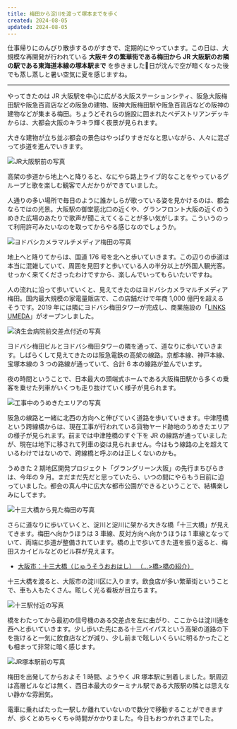```yaml
---
title: 梅田から淀川を渡って塚本までを歩く
created: 2024-08-05
updated: 2024-08-05
---
```


仕事帰りにのんびり散歩するのがすきで、定期的にやっています。この日は、大規模な再開発が行われている **大阪キタの繁華街である梅田から JR 大阪駅のお隣の駅である東海道本線の塚本駅まで** を歩きました🚶日が沈んで空が暗くなった後でも蒸し蒸しと暑い空気に夏を感じますね。

---

やってきたのは JR 大阪駅を中心に広がる大阪ステーションシティ、阪急大阪梅田駅や阪急百貨店などの阪急の建物、阪神大阪梅田駅や阪急百貨店などの阪神の建物などが集まる梅田。ちょうどそれらの施設に囲まれたペデストリアンデッキからは、大都会大阪のキラキラ輝く夜景が見られます。

大きな建物が立ち並ぶ都会の景色はやっぱりすきだなと思いながら、人々に混ざって歩道を進んでいきます。

![JR大阪駅前の写真](0feb9fe2-576b-43fe-5f24-a8fb1a93a600)

高架の歩道から地上へと降りると、なにやら路上ライブ的なことをやっているグループと歌を楽しむ観客で人だかりができていました。

人通りの多い場所で毎日のように誰かしらが歌っている姿を見かけるのは、都会ならではの光景。大阪駅の御堂筋北口の近くや、グランフロント大阪の近くのうめきた広場のあたりで歌声が聞こえてくることが多い気がします。こういうのって利用許可みたいなのを取ってからやる感じなのでしょうか。

![ヨドバシカメラマルチメディア梅田の写真](5eff84b6-2c50-4f29-3d57-1b514b889d00)

地上へと降りてからは、国道 176 号を北へと歩いていきます。この辺りの歩道は本当に混雑していて、周囲を見回すと歩いている人の半分以上が外国人観光客。せっかく来てくださったわけですから、楽しんでいってもらいたいですね。

人の流れに沿って歩いていくと、見えてきたのはヨドバシカメラマルチメディア梅田。国内最大規模の家電量販店で、この店舗だけで年商 1,000 億円を超えるそうです。2019 年には隣にヨドバシ梅田タワーが完成し、商業施設の「[LINKS UMEDA](https://links-umeda.jp/)」がオープンしました。

![済生会病院前交差点付近の写真](6bef32fc-3660-476a-46e6-99737eb42600)

ヨドバシ梅田ビルとヨドバシ梅田タワーの隣を通って、道なりに歩いていきます。しばらくして見えてきたのは阪急電鉄の高架の線路。京都本線、神戸本線、宝塚本線の 3 つの路線が通っていて、合計 6 本の線路が並んでいます。

夜の時間ということで、日本最大の頭端式ホームである大阪梅田駅から多くの乗客を乗せた列車がいくつも走り抜けていく様子が見られます。

![工事中のうめきたエリアの写真](2f0db712-3e5f-4e00-68a2-be8239a35a00)

阪急の線路と一緒に北西の方向へと伸びていく道路を歩いていきます。中津陸橋という跨線橋からは、現在工事が行われている貨物ヤード跡地のうめきたエリアの様子が見られます。前までは中津陸橋のすぐ下を JR の線路が通っていましたが、現在は地下に移されて列車の姿は見られません。今はもう線路の上を超えているわけではないので、跨線橋と呼ぶのは正しくないのかも。

うめきた 2 期地区開発プロジェクト「グラングリーン大阪」の先行まちびらきは、今年の 9 月。まだまだ先だと思っていたら、いつの間にやらもう目前に迫っていました。都会の真ん中に広大な都市公園ができるということで、結構楽しみにしてます。

![十三大橋から見た梅田の写真](8c2ccfd6-77ff-4add-b08f-c3e5b098d300)

さらに道なりに歩いていくと、淀川と淀川に架かる大きな橋「十三大橋」が見えてきます。梅田へ向かうほうは 3 車線、反対方向へ向かうほうは 1 車線となっていて、両端に歩道が整備されています。橋の上で歩いてきた道を振り返ると、梅田スカイビルなどのビル群が見えます。

- [大阪市：十三大橋（じゅうそうおおはし） （…>橋>橋の紹介）](https://www.city.osaka.lg.jp/kensetsu/page/0000022273.html)

十三大橋を渡ると、大阪市の淀川区に入ります。飲食店が多い繁華街ということで、車も人もたくさん。眩しく光る看板が目立ちます。

![十三駅付近の写真](97498c9f-7247-47b9-1651-9c54a1b6ec00)

橋をわたってから最初の信号機のある交差点を左に曲がり、ここからは淀川通を西へと歩いていきます。少し歩いた先にある十三バイパスという高架の道路の下を抜けると一気に飲食店などが減り、少し前まで眩しいくらいに明るかったことも相まって非常に暗く感じます。

![JR塚本駅前の写真](11e41bb7-f481-4806-4699-df1ae99d3600)

梅田を出発してからおよそ 1 時間、ようやく JR 塚本駅に到着しました。駅周辺は高層ビルなどは無く、西日本最大のターミナル駅である大阪駅の隣とは思えない静かな雰囲気。

電車に乗ればたった一駅しか離れていないので数分で移動することができますが、歩くとめちゃくちゃ時間がかかりました。今日もおつかれさまでした。
